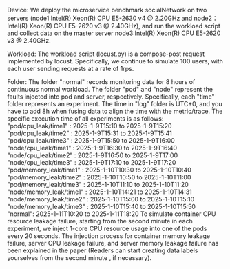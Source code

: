 Device:
We deploy the microservice benchmark socialNetwork on two servers (node1:Intel(R) Xeon(R) CPU E5-2630 v4 @ 2.20GHz and node2：Intel(R) Xeon(R) CPU E5-2620 v3 @ 2.40GHz), and run the workload script and collect data on the master server node3:Intel(R) Xeon(R) CPU E5-2620 v3 @ 2.40GHz. 

Workload:
The workload script (locust.py) is a compose-post request implemented by locust. Specifically, we continue to simulate 100 users, with each user sending requests at a rate of 1rps.

Folder:
The folder "normal" records monitoring data for 8 hours of continuous normal workload.
The folder "pod" and "node" represent the faults injected into pod and server, respectively. Specifically, each "time" folder represents an experiment. The time in "log" folder is UTC+0, and you have to add 8h when fusing data to align the time with the metric/trace. The specific execution time of all experiments is as follows:
"pod/cpu_leak/time1" : 2025-1-9T15:10 to 2025-1-9T15:20
"pod/cpu_leak/time2" : 2025-1-9T15:31 to 2025-1-9T15:41
"pod/cpu_leak/time3" : 2025-1-9T15:50 to 2025-1-9T16:00
"node/cpu_leak/time1" : 2025-1-9T16:30 to 2025-1-9T16:40
"node/cpu_leak/time2" : 2025-1-9T16:50 to 2025-1-9T17:00
"node/cpu_leak/time3" : 2025-1-9T17:10 to 2025-1-9T17:20
"pod/memory_leak/time1" : 2025-1-10T10:30 to 2025-1-10T10:40
"pod/memory_leak/time2" : 2025-1-10T10:50 to 2025-1-10T11:00
"pod/memory_leak/time3" : 2025-1-10T11:10 to 2025-1-10T11:20
"node/memory_leak/time1" : 2025-1-10T14:21 to 2025-1-10T14:31
"node/memory_leak/time2" : 2025-1-10T15:00 to 2025-1-10T15:10
"node/memory_leak/time3" : 2025-1-10T15:40 to 2025-1-10T15:50
"normal": 2025-1-11T10:20 to 2025-1-11T18:20
To simulate container CPU resource leakage failure, starting from the second minute in each experiment, we inject 1-core CPU resource usage into one of the pods every 20 seconds. The injection process for container memory leakage failure, server CPU leakage failure, and server memory leakage failure has been explained in the paper (Readers can start creating data labels yourselves from the second minute , if necessary).  
